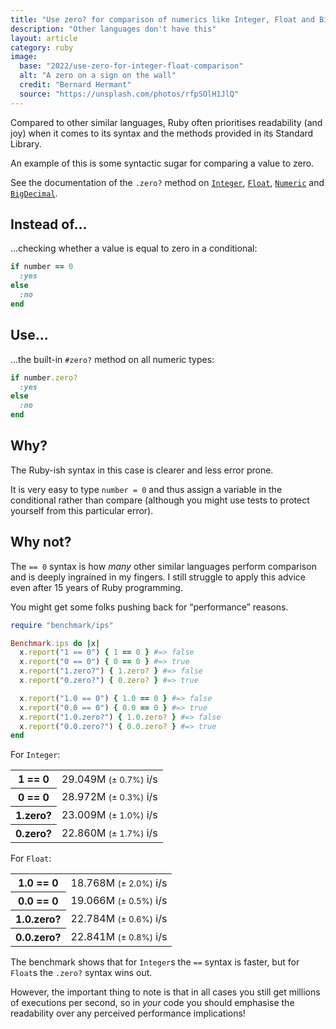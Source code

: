 ```yaml
---
title: "Use zero? for comparison of numerics like Integer, Float and BigDecimal"
description: "Other languages don't have this"
layout: article
category: ruby
image:
  base: "2022/use-zero-for-integer-float-comparison"
  alt: "A zero on a sign on the wall"
  credit: "Bernard Hermant"
  source: "https://unsplash.com/photos/rfpSOlH1JlQ"
---
```


Compared to other similar languages, Ruby often prioritises readability (and joy) when it comes to its syntax and the methods provided in its Standard Library.

An example of this is some syntactic sugar for comparing a value to zero.

See the documentation of the `.zero?` method on [`Integer`](https://ruby-doc.org/core-3.1.2/Integer.html#zero-3F-method), [`Float`](https://ruby-doc.org/core-3.1.2/Float.html#zero-3F-method), [`Numeric`](https://ruby-doc.org/core-3.1.2/Numeric.html#zero-3F-method) and [`BigDecimal`](https://ruby-doc.org/stdlib-3.1.2/libdoc/bigdecimal/rdoc/BigDecimal.html#zero-3F-method).


## Instead of...

...checking whether a value is equal to zero in a conditional:

```ruby
if number == 0
  :yes
else
  :no
end
```


## Use...

...the built-in `#zero?` method on all numeric types:

```ruby
if number.zero?
  :yes
else
  :no
end
```


## Why?

The Ruby-ish syntax in this case is clearer and less error prone.

It is very easy to type `number = 0` and thus assign a variable in the conditional rather than compare (although you might use tests to protect yourself from this particular error).


## Why not?

The `== 0` syntax is how _many_ other similar languages perform comparison and is deeply ingrained in my fingers. I still struggle to apply this advice even after 15 years of Ruby programming.

You might get some folks pushing back for “performance” reasons.

```ruby
require "benchmark/ips"

Benchmark.ips do |x|
  x.report("1 == 0") { 1 == 0 } #=> false
  x.report("0 == 0") { 0 == 0 } #=> true
  x.report("1.zero?") { 1.zero? } #=> false
  x.report("0.zero?") { 0.zero? } #=> true

  x.report("1.0 == 0") { 1.0 == 0 } #=> false
  x.report("0.0 == 0") { 0.0 == 0 } #=> true
  x.report("1.0.zero?") { 1.0.zero? } #=> false
  x.report("0.0.zero?") { 0.0.zero? } #=> true
end
```

For `Integer`:

<table>
<tr>
  <th>1 == 0</th>
  <td class="text-right">29.049M <small>(± 0.7%)</small> i/s</td>
</tr>
<tr>
  <th>0 == 0</th>
  <td class="text-right">28.972M <small>(± 0.3%)</small> i/s</td>
</tr>
<tr>
  <th>1.zero?</th>
  <td class="text-right">23.009M <small>(± 1.0%)</small> i/s</td>
</tr>
<tr>
  <th>0.zero?</th>
  <td class="text-right">22.860M <small>(± 1.7%)</small> i/s</td>
</tr>
</table>

For `Float`:

<table>
<tr>
  <th>1.0 == 0</th>
  <td class="text-right">18.768M <small>(± 2.0%)</small> i/s</td>
</tr>
<tr>
  <th>0.0 == 0</th>
  <td class="text-right">19.066M <small>(± 0.5%)</small> i/s</td>
</tr>
<tr>
  <th>1.0.zero?</th>
  <td class="text-right">22.784M <small>(± 0.6%)</small> i/s</td>
</tr>
<tr>
  <th>0.0.zero?</th>
  <td class="text-right">22.841M <small>(± 0.8%)</small> i/s</td>
</tr>
</table>

The benchmark shows that for `Integer`s the `==` syntax is faster, but for `Float`s the `.zero?` syntax wins out.

However, the important thing to note is that in all cases you still get millions of executions per second, so in _your_ code you should emphasise the readability over any perceived performance implications!
